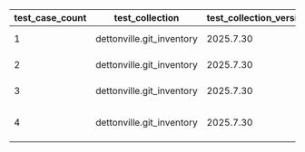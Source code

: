 | test_case_count | test_collection | test_collection_version | test_component | test_job_link | test_component_git_branch | test_component_git_commit_hash | test_case_id | test_date | test_description | test_failed | test_details_link |
| --- | --- | --- | --- | --- | --- | --- | --- | --- | --- | --- | --- |
| 1 | dettonville.git_inventory | 2025.7.30 | update_inventory | [test job link](https://jenkins.admin.dettonville.int/job/INFRA/job/repo-test-automation/job/ansible-git-inventory/job/run-module-tests/job/main/31/) | main | e318f11 | group01 | 2025-08-11T13:12:34Z | Add groups | True | [test details](./update_inventory/test.results/test_group01/test-results.detailed.yml) |
| 2 | dettonville.git_inventory | 2025.7.30 | update_inventory | [test job link](https://jenkins.admin.dettonville.int/job/INFRA/job/repo-test-automation/job/ansible-git-inventory/job/run-module-tests/job/main/31/) | main | e318f11 | group02 | 2025-08-11T13:12:34Z | Update groups | True | [test details](./update_inventory/test.results/test_group02/test-results.detailed.yml) |
| 3 | dettonville.git_inventory | 2025.7.30 | update_inventory | [test job link](https://jenkins.admin.dettonville.int/job/INFRA/job/repo-test-automation/job/ansible-git-inventory/job/run-module-tests/job/main/31/) | main | e318f11 | group03 | 2025-08-11T13:12:34Z | Overwrite groups | True | [test details](./update_inventory/test.results/test_group03/test-results.detailed.yml) |
| 4 | dettonville.git_inventory | 2025.7.30 | update_inventory | ljohnson:/Users/ljohnson/repos/ansible/ansible_collections/dettonville/git_inventory/tests/integration/targets | main | 0b2ee22 | combined03 | 2025-08-11T14:23:16Z | Overwrite groups and hosts | False | [test details](./update_inventory/test.results/test_combined03/test-results.detailed.yml) |
